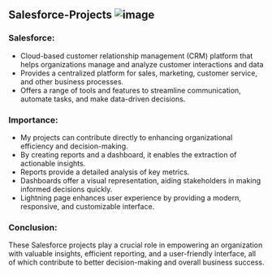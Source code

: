 ## Salesforce-Projects ![image](https://github.com/LuseroNajera/Salesforce-Projects/assets/155403528/f28de01a-1109-4d7f-b1b8-4b8a8b867eb6)





### Salesforce: 

- Cloud-based customer relationship management (CRM) platform that helps organizations manage and analyze customer interactions and data
- Provides a centralized platform for sales, marketing, customer service, and other business processes.
- Offers a range of tools and features to streamline communication, automate tasks, and make data-driven decisions.

### Importance:
- My projects can contribute directly to enhancing organizational efficiency and decision-making.
- By creating reports and a dashboard, it enables the extraction of actionable insights.
- Reports provide a detailed analysis of key metrics.
- Dashboards offer a visual representation, aiding stakeholders in making informed decisions quickly.
- Lightning page enhances user experience by providing a modern, responsive, and customizable interface. 

### Conclusion: 
These Salesforce projects play a crucial role in empowering an organization with valuable insights, efficient reporting, and a user-friendly interface, all of which contribute to better decision-making and overall business success.
